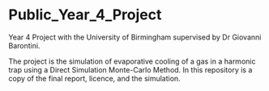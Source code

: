 # Public_Year_4_Project

Year 4 Project with the University of Birmingham supervised by Dr Giovanni Barontini.

The project is the simulation of evaporative cooling of a gas in a harmonic trap using a Direct Simulation Monte-Carlo Method. In this repository is a copy of the final report, licence, and the simulation.
